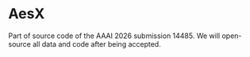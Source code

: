 # AesX
Part of source code of the AAAI 2026 submission 14485. We will open-source all data and code after being accepted.
